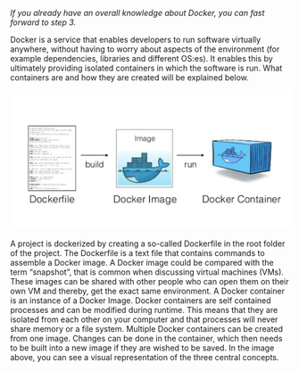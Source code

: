 *If you already have an overall knowledge about Docker, you can fast forward to step 3.*

Docker is a service that enables developers to run software virtually anywhere, without having to worry about aspects of the environment (for example dependencies, libraries and different OS:es). It enables this by ultimately providing isolated containers in which the software is run. What containers are and how they are created will be explained below.

![Docker1](https://github.com/christinasunnegardh/katacoda-scenarios/blob/master/dockertutorial/assets/1.png?raw=true)

A project is dockerized by creating a so-called Dockerfile in the root folder of the project. The Dockerfile is a text file that contains commands to assemble a Docker image. A Docker image could be compared with the term “snapshot”, that is common when discussing virtual machines (VMs). These images can be shared with other people who can open them on their own VM and thereby, get the exact same environment. A Docker container is an instance of a Docker Image. Docker containers are self contained processes and can be modified during runtime. This means that they are isolated from each other on your computer and that processes will never share memory or a file system. Multiple Docker containers can be created from one image. Changes can be done in the container, which then needs to be built into a new image if they are wished to be saved. In the image above, you can see a visual representation of the three central concepts.
